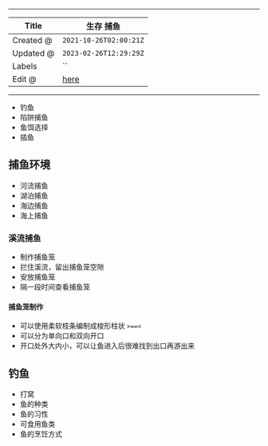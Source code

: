 -----

| Title     | 生存 捕鱼                                              |
| --------- | -------------------------------------------------- |
| Created @ | `2021-10-26T02:00:21Z`                             |
| Updated @ | `2023-02-26T12:29:29Z`                             |
| Labels    | \`\`                                               |
| Edit @    | [here](https://github.com/junxnone/wiki/issues/73) |

-----

  - 钓鱼
  - 陷阱捕鱼
  - 鱼饵选择
  - 插鱼

## 捕鱼环境

  - 河流捕鱼
  - 湖泊捕鱼
  - 海边捕鱼
  - 海上捕鱼

### 溪流捕鱼

  - 制作捕鱼笼
  - 拦住溪流，留出捕鱼笼空隙
  - 安放捕鱼笼
  - 隔一段时间查看捕鱼笼

#### 捕鱼笼制作

  - 可以使用柔软枝条编制成梭形柱状 `>==<`
  - 可以分为单向口和双向开口
  - 开口处外大内小，可以让鱼进入后很难找到出口再游出来

## 钓鱼

  - 打窝
  - 鱼的种类
  - 鱼的习性
  - 可食用鱼类
  - 鱼的烹饪方式
